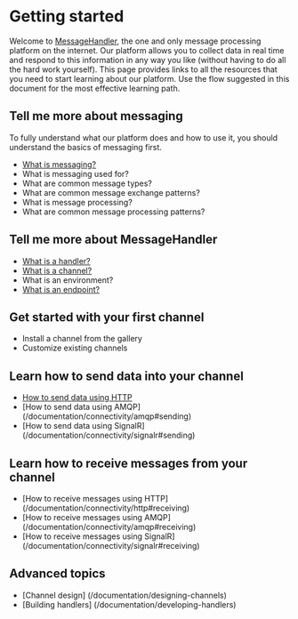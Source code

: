 # Getting started

Welcome to [MessageHandler](http://www.messagehandler.net), the one and only message processing platform on the internet. Our platform allows you to collect data in real time and respond to this information in any way you like (without having to do all the hard work yourself). This page provides links to all the resources that you need to start learning about our platform. Use the flow suggested in this document for the most effective learning path.

## Tell me more about messaging

To fully understand what our platform does and how to use it, you should understand the basics of messaging first.

 * [What is messaging?](/documentation/basics/what-is-messaging)
 * What is messaging used for?
 * What are common message types?
 * What are common message exchange patterns?
 * What is message processing?
 * What are common message processing patterns?
 
## Tell me more about MessageHandler

 * [What is a handler?](/documentation/handlers)
 * [What is a channel?](/documentation/channels)
 * What is an environment?
 * [What is an endpoint?](/documentation/connectivity)
 
## Get started with your first channel

 * Install a channel from the gallery
 * Customize existing channels
 
## Learn how to send data into your channel

 * [How to send data using HTTP](/documentation/connectivity/http#sending)
 * [How to send data using AMQP] (/documentation/connectivity/amqp#sending)
 * [How to send data using SignalR] (/documentation/connectivity/signalr#sending)
 
## Learn how to receive messages from your channel

 * [How to receive messages using HTTP] (/documentation/connectivity/http#receiving)
 * [How to receive messages using AMQP] (/documentation/connectivity/amqp#receiving)
 * [How to receive messages using SignalR] (/documentation/connectivity/signalr#receiving)

## Advanced topics
 
 * [Channel design] (/documentation/designing-channels)
 * [Building handlers] (/documentation/developing-handlers)
